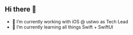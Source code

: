 ## Hi there 👋

- 🔭 I’m currently working with iOS @ ustwo as Tech Lead
- 🌱 I’m currently learning all things Swift + SwiftUI
